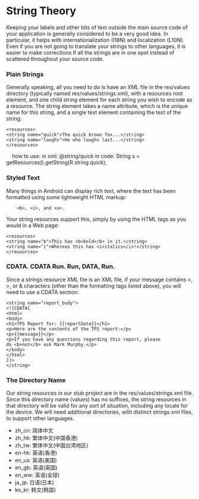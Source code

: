 # String Theory
Keeping your labels and other bits of text outside the main source code of your
application is generally considered to be a very good idea. In particular, it helps with
internationalization (I18N) and localization (L10N). Even if you are not going to
translate your strings to other languages, it is easier to make corrections if all the
strings are in one spot instead of scattered throughout your source code.

### Plain Strings
Generally speaking, all you need to do is have an XML file in the res/values
directory (typically named res/values/strings.xml), with a resources root
element, and one child string element for each string you wish to encode as a
resource. The string element takes a name attribute, which is the unique name for
this string, and a single text element containing the text of the string:

    <resources>
    <string name="quick">The quick brown fox...</string>
    <string name="laughs">He who laughs last...</string>
    </resources>
    
  how to use:
  in xml:
     @string/quick
  in code:
   String s = getResources().getString(R.string.quick);
   
### Styled Text
Many things in Android can display rich text, where the text has been formatted
using some lightweight HTML markup:

        <b>, <i>, and <u>.
 
Your string resources support this, simply by using the HTML tags as you would in a Web page:

    <resources>
    <string name="b">This has <b>bold</b> in it.</string>
    <string name="i">Whereas this has <i>italics</i>!</string>
    </resources>
    
### CDATA. CDATA Run. Run, DATA, Run.

Since a strings resource XML file is an XML file, if your message contains <, >, or &
characters (other than the formatting tags listed above), you will need to use a CDATA
section:

    <string name="report_body">
    <![CDATA[
    <html>
    <body>
    <h1>TPS Report for: {{reportDate}}</h1>
    <p>Here are the contents of the TPS report:</p>
    <p>{{message}}</p>
    <p>If you have any questions regarding this report, please
    do <b>not</b> ask Mark Murphy.</p>
    </body>
    </html>
    ]]>
    </string>
    
    
### The Directory Name

Our string resources in our stub project are in the res/values/strings.xml file.
Since this directory name (values) has no suffixes, the string resources in that
directory will be valid for any sort of situation, including any locale for the device.
We will need additional directories, with distinct strings.xml files, to support other
languages.

  - zh_cn: 简体中文
  - zh_hk: 繁体中文(中国香港)   
  - zh_tw: 繁体中文(中国台湾地区)
  - en-hk: 英语(香港)
  - en_us: 英语(美国)
  - en_gb: 英语(英国)
  - en_ww: 英语(全球)
  - ja_jp: 日语(日本)
  - ko_kr: 韩文(韩国)
